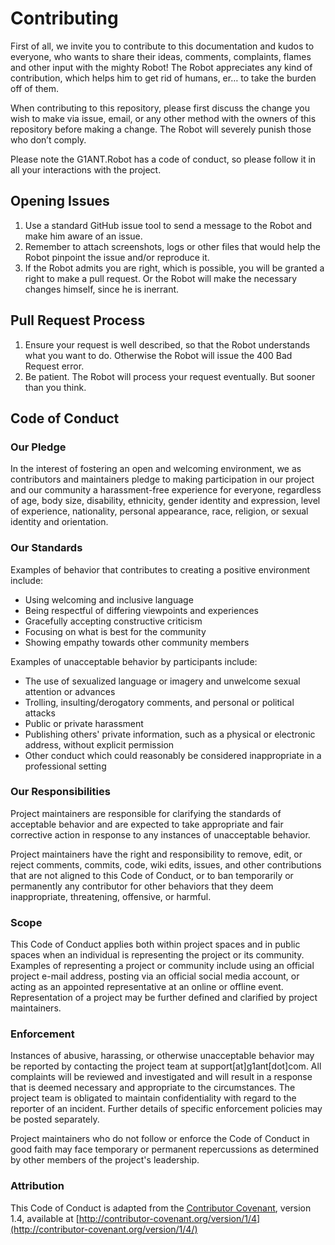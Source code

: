 # Contributing

First of all, we invite you to contribute to this documentation and kudos to everyone, who wants to share their ideas, comments, complaints, flames and other input with the mighty Robot! The Robot appreciates any kind of contribution, which helps him to get rid of humans, er… to take the burden off of them.

When contributing to this repository, please first discuss the change you wish to make via issue, email, or any other method with the owners of this repository before making a change. The Robot will severely punish those who don’t comply.

Please note the G1ANT.Robot has a code of conduct, so please follow it in all your interactions with the project.

## Opening Issues

1. Use a standard GitHub issue tool to send a message to the Robot and make him aware of an issue.
2. Remember to attach screenshots, logs or other files that would help the Robot pinpoint the issue and/or reproduce it.
3. If the Robot admits you are right, which is possible, you will be granted a right to make a pull request. Or the Robot will make the necessary changes himself, since he is inerrant.

## Pull Request Process

1. Ensure your request is well described, so that the Robot understands what you want to do. Otherwise the Robot will issue the 400 Bad Request error.
2. Be patient. The Robot will process your request eventually. But sooner than you think.

## Code of Conduct

### Our Pledge

In the interest of fostering an open and welcoming environment, we as contributors and maintainers pledge to making participation in our project and our community a harassment-free experience for everyone, regardless of age, body size, disability, ethnicity, gender identity and expression, level of experience, nationality, personal appearance, race, religion, or sexual identity and orientation.

### Our Standards

Examples of behavior that contributes to creating a positive environment include:

- Using welcoming and inclusive language
- Being respectful of differing viewpoints and experiences
- Gracefully accepting constructive criticism
- Focusing on what is best for the community
- Showing empathy towards other community members

Examples of unacceptable behavior by participants include:

- The use of sexualized language or imagery and unwelcome sexual attention or advances
- Trolling, insulting/derogatory comments, and personal or political attacks
- Public or private harassment
- Publishing others' private information, such as a physical or electronic address, without explicit permission
- Other conduct which could reasonably be considered inappropriate in a professional setting

### Our Responsibilities

Project maintainers are responsible for clarifying the standards of acceptable behavior and are expected to take appropriate and fair corrective action in response to any instances of unacceptable behavior.

Project maintainers have the right and responsibility to remove, edit, or reject comments, commits, code, wiki edits, issues, and other contributions that are not aligned to this Code of Conduct, or to ban temporarily or permanently any contributor for other behaviors that they deem inappropriate, threatening, offensive, or harmful.

### Scope

This Code of Conduct applies both within project spaces and in public spaces when an individual is representing the project or its community. Examples of representing a project or community include using an official project e-mail address, posting via an official social media account, or acting as an appointed representative at an online or offline event. Representation of a project may be further defined and clarified by project maintainers.

### Enforcement

Instances of abusive, harassing, or otherwise unacceptable behavior may be reported by contacting the project team at support[at]g1ant[dot]com. All complaints will be reviewed and investigated and will result in a response that is deemed necessary and appropriate to the circumstances. The project team is obligated to maintain confidentiality with regard to the reporter of an incident. Further details of specific enforcement policies may be posted separately.

Project maintainers who do not follow or enforce the Code of Conduct in good faith may face temporary or permanent repercussions as determined by other members of the project's leadership.

### Attribution

This Code of Conduct is adapted from the [Contributor Covenant](http://contributor-covenant.org/), version 1.4, available at [http://contributor-covenant.org/version/1/4](http://contributor-covenant.org/version/1/4/)
